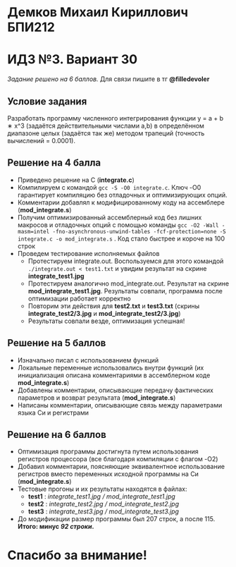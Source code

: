 # **Демков Михаил Кириллович БПИ212**
# **ИДЗ №3. Вариант 30**
_Задание решено на 6 баллов._ Для связи пишите в тг **@filledevoler**
## **Условие задания**
Разработать программу численного интегрирования функции y =
a + b ∗ x^3
(задаётся действительными числами а,b) в определённом
диапазоне целых (задаётся так же) методом трапеций (точность
вычислений = 0.0001).
## **Решение на 4 балла**
* Приведено решение на С (**integrate.c**)
* Компилируем с командой `gcc -S -O0 integrate.c`. Ключ -O0 гарантирует компиляцию без отладочных и оптимизирующих опций. 
* Комментарии добавлял к модифицированному коду на ассемблере (**mod_integrate.s**)
* Получим оптимизированный ассемблерный код без лишних макросов и отладочных опций с помощью команды `gcc -O2 -Wall -masm=intel -fno-asynchronous-unwind-tables -fcf-protection=none -S integrate.c -o mod_integrate.s` . Код стало быстрее и короче на 100 строк
* Проведем тестирование исполняемых файлов
    * Протестируем integrate.out. Воспользуемся для этого командой `./integrate.out < test1.txt` и увидим результат на скрине **integrate_test1.jpg**
    * Протестируем аналогично mod_integrate.out. Результат на скрине **mod_integrate_test1.jpg**. Результаты совпали, программа после оптимизации работает корректно
    * Повторим эти действия для **test2.txt** и **test3.txt** (скрины **integrate_test2/3.jpg** и **mod_integrate_test2/3.jpg**)
    * Результаты совпали везде, оптимизация успешная! 
## **Решение на 5 баллов**
* Изначально писал с использованием функций
* Локальные переменные использовались внутри функций (их инициализация описана комментариями в ассемблерном коде **mod_integrate.s**)
* Добавлены комментарии, описывающие передачу фактических параметров и возврат результата (**mod_integrate.s**)
* Написаны комментарии, описывающие связь между параметрами языка Си и регистрами
## **Решение на 6 баллов**
* Оптимизация программы достигнута путем использования регистров процессора (все благодаря компиляции с флагом -O2)
* Добавил комментарии, поясняющие эквивалентное использование регистров вместо переменных исходной программы на Си (**mod_integrate.s**)
* Тестовые прогоны и их результаты находятся в файлах:
    * **test1** : _integrate_test1.jpg / mod_integrate_test1.jpg_
    * **test2** : _integrate_test2.jpg / mod_integrate_test2.jpg_
    * **test3** : _integrate_test3.jpg / mod_integrate_test3.jpg_
* До модификации размер программы был 207 строк, а после 115. **Итого: минус _92 строки_.**
# **Спасибо за внимание!**
